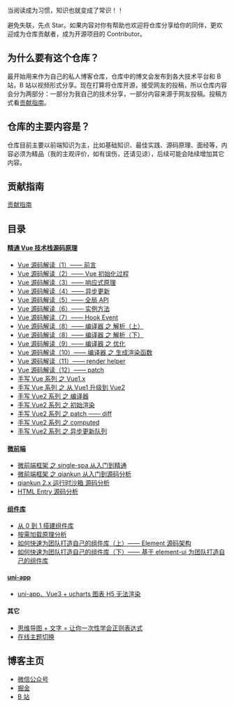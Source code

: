 当阅读成为习惯，知识也就变成了常识！！

避免失联，先点 Star。如果内容对你有帮助也欢迎将仓库分享给你的同伴，更欢迎成为仓库贡献者，成为开源项目的 Contributor。

## 为什么要有这个仓库？

最开始用来作为自己的私人博客仓库，仓库中的博文会发布到各大技术平台和 B 站，B 站以视频形式分享。现在打算将仓库开源，接受网友的投稿，所以仓库内容会分为两部分：一部分为我自己的技术分享，一部分内容来源于网友投稿。投稿方式看[贡献指南](https://github.com/liyongning/blog/blob/45bb1cbf93f2813126ac3419ad0ea9ce93ab9176/.github/CONTRIBUTING.md)。

## 仓库的主要内容是？

仓库目前主要以前端知识为主，比如基础知识、最佳实践、源码原理、面经等，内容必须为精品（我的主观评价，如有误伤，还请见谅），后续可能会陆续增加其它内容。

## 贡献指南

[贡献指南](https://github.com/liyongning/blog/blob/45bb1cbf93f2813126ac3419ad0ea9ce93ab9176/.github/CONTRIBUTING.md)

## 目录

#### [精通 Vue 技术栈源码原理](https://github.com/liyongning/blog/issues?q=is%3Aopen+is%3Aissue+label%3AVue)

* [Vue 源码解读（1）—— 前言](https://github.com/liyongning/blog/issues/10)
* [Vue 源码解读（2）—— Vue 初始化过程](https://github.com/liyongning/blog/issues/11)
* [Vue 源码解读（3）—— 响应式原理](https://github.com/liyongning/blog/issues/12)
* [Vue 源码解读（4）—— 异步更新](https://github.com/liyongning/blog/issues/13)
* [Vue 源码解读（5）—— 全局 API ](https://github.com/liyongning/blog/issues/14)
* [Vue 源码解读（6）—— 实例方法](https://github.com/liyongning/blog/issues/15)
* [Vue 源码解读（7）—— Hook Event](https://github.com/liyongning/blog/issues/16)
* [Vue 源码解读（8）—— 编译器 之 解析（上）](https://github.com/liyongning/blog/issues/17)
* [Vue 源码解读（8）—— 编译器 之 解析（下）](https://github.com/liyongning/blog/issues/18)
* [Vue 源码解读（9）—— 编译器 之 优化 ](https://github.com/liyongning/blog/issues/19)
* [Vue 源码解读（10）—— 编译器 之 生成渲染函数](https://github.com/liyongning/blog/issues/20)
* [Vue 源码解读（11）—— render helper](https://github.com/liyongning/blog/issues/21)
* [Vue 源码解读（12）—— patch](https://github.com/liyongning/blog/issues/22)
* [手写 Vue 系列 之 Vue1.x](https://github.com/liyongning/blog/issues/22)
* [手写 Vue 系列 之 从 Vue1 升级到 Vue2](https://github.com/liyongning/blog/issues/22)
* [手写 Vue2 系列 之 编译器](https://github.com/liyongning/blog/issues/22)
* [手写 Vue2 系列 之 初始渲染](https://github.com/liyongning/blog/issues/22)
* [手写 Vue2 系列 之 patch —— diff](https://github.com/liyongning/blog/issues/22)
* [手写 Vue2 系列 之 computed](https://github.com/liyongning/blog/issues/22)
* [手写 Vue2 系列 之 异步更新队列](https://github.com/liyongning/blog/issues/22)

#### [微前端](https://github.com/liyongning/blog/issues?q=is%3Aopen+is%3Aissue+label%3A%E5%BE%AE%E5%89%8D%E7%AB%AF)

* [微前端框架 之 single-spa 从入门到精通](https://github.com/liyongning/blog/issues/2)
* [微前端框架 之 qiankun 从入门到源码分析](https://github.com/liyongning/blog/issues/3)
* [qiankun 2.x 运行时沙箱 源码分析](https://github.com/liyongning/blog/issues/4)
* [HTML Entry 源码分析](https://github.com/liyongning/blog/issues/5)

#### [组件库](https://github.com/liyongning/blog/issues?q=is%3Aopen+is%3Aissue+label%3A%E7%BB%84%E4%BB%B6%E5%BA%93)

* [从 0 到 1 搭建组件库](https://github.com/liyongning/blog/issues/6)
* [按需加载原理分析](https://github.com/liyongning/blog/issues/7)
* [如何快速为团队打造自己的组件库（上）—— Element 源码架构](https://github.com/liyongning/blog/issues/8)
* [如何快速为团队打造自己的组件库（下）—— 基于 element-ui 为团队打造自己的组件库](https://github.com/liyongning/blog/issues/9)

#### [uni-app](https://github.com/liyongning/blog/issues?q=is%3Aopen+is%3Aissue+label%3Auni-app)

* [uni-app、Vue3 + ucharts 图表 H5 无法渲染](https://github.com/liyongning/blog/issues/30)

#### 其它

* [思维导图 + 文字 = 让你一次性学会正则表达式](https://github.com/liyongning/blog/issues/31)
* [在线主题切换](https://github.com/liyongning/blog/issues/32)

## 博客主页

* [微信公众号](https://gitee.com/liyongning/typora-image-bed/raw/master/202202051901281.jpg)
* [掘金](https://juejin.cn/user/1028798616461326)
* [B 站](https://space.bilibili.com/359669053)

